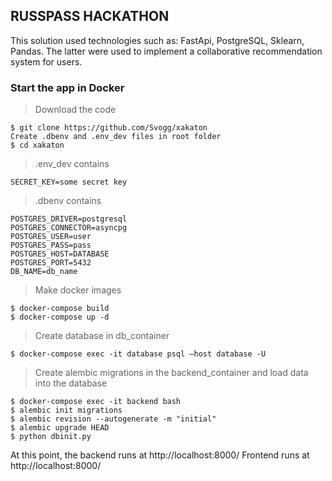 ## RUSSPASS HACKATHON

This solution used technologies such as: FastApi, PostgreSQL, Sklearn, Pandas. The latter were used to implement a collaborative recommendation system for users.


### Start the app in Docker

>Download the code
```
$ git clone https://github.com/Svogg/xakaton
Create .dbenv and .env_dev files in root folder
$ cd xakaton
```

>.env_dev contains
```
SECRET_KEY=some secret key
```

>.dbenv contains
```
POSTGRES_DRIVER=postgresql
POSTGRES_CONNECTOR=asyncpg
POSTGRES_USER=user
POSTGRES_PASS=pass
POSTGRES_HOST=DATABASE
POSTGRES_PORT=5432
DB_NAME=db_name
```

>Make docker images
```
$ docker-compose build
$ docker-compose up -d
```

>Create database in db_container
```
$ docker-compose exec -it database psql —host database -U
```

>Create alembic migrations in the backend_container and load data into the database
```
$ docker-compose exec -it backend bash
$ alembic init migrations
$ alembic revision --autogenerate -m "initial"
$ alembic upgrade HEAD
$ python dbinit.py
```

At this point, the backend runs at http://localhost:8000/
Frontend runs at http://localhost:8000/
